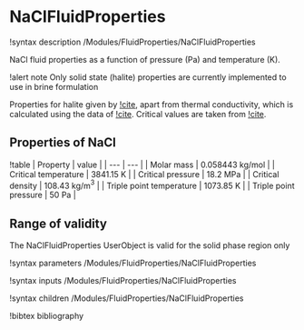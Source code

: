 # NaClFluidProperties

!syntax description /Modules/FluidProperties/NaClFluidProperties

NaCl fluid properties as a function of pressure (Pa) and temperature (K).

!alert note
Only solid state (halite) properties are currently implemented to use in brine formulation

Properties for halite given by [!cite](Driesner2007b), apart from thermal conductivity, which is
calculated using the data of [!cite](urqhart2015). Critical values are taken from [!cite](Anderko1992).

## Properties of NaCl

!table
| Property             | value |
| --- | --- |
| Molar mass           | 0.058443 kg/mol |
| Critical temperature | 3841.15 K       |
| Critical pressure    | 18.2 MPa        |
| Critical density     | 108.43 kg/m$^3$ |
| Triple point temperature | 1073.85 K |
| Triple point pressure | 50 Pa |

## Range of validity

The NaClFluidProperties UserObject is valid for the solid phase region only

!syntax parameters /Modules/FluidProperties/NaClFluidProperties

!syntax inputs /Modules/FluidProperties/NaClFluidProperties

!syntax children /Modules/FluidProperties/NaClFluidProperties

!bibtex bibliography

